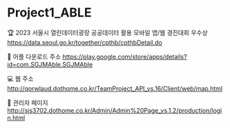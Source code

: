 # Project1_ABLE

🏆 2023 서울시 열린데이터광장 공공데이터 활용 모바일 앱/웹 경진대회 우수상
https://data.seoul.go.kr/together/cpthb/cpthbDetail.do

📲 어플 다운로드 주소
https://play.google.com/store/apps/details?id=com.SGJMAble.SGJMAble

💻 웹 주소
http://qorwlaud.dothome.co.kr/TeamProject_API_vs.16/Client/web/map.html

📌 관리자 페이지
http://sjs3702.dothome.co.kr/Admin/Admin%20Page_vs.1.2/production/login.html
